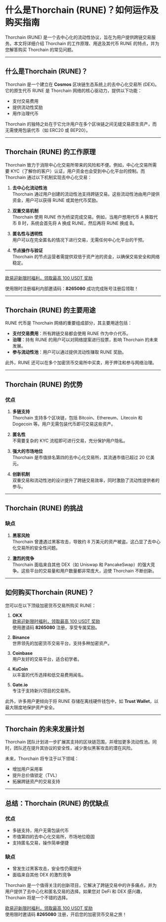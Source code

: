 # 什么是Thorchain (RUNE)？如何运作及购买指南



Thorchain (RUNE) 是一个去中心化的流动性协议，旨在为用户提供跨链交易服务。本文将详细介绍 Thorchain 的工作原理、用途及其代币 RUNE 的特点，并为您解答购买 Thorchain 的常见问题。

---

## 什么是Thorchain (RUNE)？

Thorchain 是一个建立在 **Cosmos** 区块链生态系统上的去中心化交易所 (DEX)。它的原生代币 RUNE 是 Thorchain 网络的核心驱动力，提供以下功能：
- 支付交易费用
- 提供流动性奖励
- 用作治理代币

Thorchain 的独特之处在于它允许用户在多个区块链之间无缝交易原生资产，而无需使用包装代币（如 ERC20 或 BEP20）。

---

## Thorchain (RUNE) 的工作原理

Thorchain 致力于消除中心化交易所带来的风险和不便。例如，中心化交易所需要 KYC（了解你的客户）认证，用户资金也会受到中心化平台的控制。而 Thorchain 通过以下机制实现去中心化交易：
1. **去中心化流动性池**  
   Thorchain 通过用户创建的流动性池支持跨链交易。这些流动性池由用户提供资金，用户可以获得 RUNE 或其他代币奖励。
   
2. **双重交易机制**  
   Thorchain 使用 RUNE 作为桥梁完成交易。例如，当用户想用代币 A 换取代币 B 时，系统会首先将 A 换成 RUNE，然后再将 RUNE 换成 B。

3. **匿名性与透明性**  
   用户可以在完全匿名的情况下进行交易，无需任何中心化平台的干预。

4. **节点操作与验证**  
   Thorchain 的节点运营者需提供双倍于资产池的资金，以确保交易安全和网络稳定。

---
[欧易迎新限时福利，领取最高 100 USDT 奖励](https://bit.ly/OKXe)

使用限时注册福利内部邀请码：**8265080** 成功完成账号注册后领取！

---
## Thorchain (RUNE) 的主要用途

RUNE 代币是 Thorchain 网络的重要组成部分，其主要用途包括：
- **支付交易费用**：所有跨链交易都会使用 RUNE 作为中介代币。
- **治理**：持有 RUNE 的用户可以对网络提案进行投票，影响 Thorchain 的未来发展。
- **参与流动性池**：用户可以通过提供流动性赚取 RUNE 奖励。

此外，RUNE 还可以在多个加密货币交易所中买卖，用于押注和参与网络治理。

---

## Thorchain (RUNE) 的优势

### 优点
1. **多链支持**  
   Thorchain 支持多个区块链，包括 Bitcoin、Ethereum、Litecoin 和 Dogecoin 等。用户无需包装代币即可交易这些资产。
   
2. **匿名性**  
   不需要复杂的 KYC 流程即可进行交易，充分保护用户隐私。

3. **强大的市场地位**  
   Thorchain 是市值排名第四的去中心化交易所，其流通市值已超过 20 亿美元。

4. **创新机制**  
   双重交易和流动性池的设计提升了跨链交易效率，同时激励了流动性提供者的参与。

---

## Thorchain (RUNE) 的挑战

### 缺点
1. **黑客风险**  
   Thorchain 曾遭遇过黑客攻击，导致约 8 万美元的资产被盗。这凸显了去中心化交易所的安全性问题。

2. **激烈的竞争**  
   Thorchain 面临来自其他 DEX（如 Uniswap 和 PancakeSwap）的强大竞争。这些平台的交易量和用户数量都非常庞大，迫使 Thorchain 不断创新。

---

## 如何购买Thorchain (RUNE)？

您可以在以下顶级加密货币交易所购买 RUNE：
1. **OKX**  
   [欧易迎新限时福利，领取最高 100 USDT 奖励](https://bit.ly/OKXe)  
   使用邀请码 **8265080** 注册，享受专属奖励。

2. **Binance**  
   世界领先的加密货币交易平台，支持多种加密资产。

3. **Coinbase**  
   用户友好的交易平台，适合初学者。

4. **KuCoin**  
   以丰富的代币选择和低交易费用闻名。

5. **Gate.io**  
   专注于支持新兴项目的交易所。

此外，许多用户更倾向于将 RUNE 存储在离线硬件钱包中，如 **Trust Wallet**，以最大限度地保护资产安全。

---

## Thorchain 的未来发展计划

Thorchain 团队计划进一步扩展其支持的区块链范围，并增加更多流动性池。同时，团队还在提升其协议的安全性，减少类似黑客攻击的潜在风险。

未来，Thorchain 将专注于以下领域：
- 增加用户采用率
- 提升总价值锁定（TVL）
- 拓展跨链资产的交易支持

---

## 总结：Thorchain (RUNE) 的优缺点

### 优点
- 多链支持，用户无需包装代币
- 市值第四的去中心化交易所，市场地位稳固
- 支持匿名交易，操作简单便捷

### 缺点
- 曾发生过黑客攻击，安全性仍需提升
- 面临来自其他 DEX 的激烈竞争

Thorchain 是一个值得关注的创新项目，它解决了跨链交易中的许多痛点，并为用户提供了去中心化和匿名交易的选择。如果您对 DeFi 和 DEX 感兴趣，Thorchain 将是一个不错的选择。

[欧易迎新限时福利，领取最高 100 USDT 奖励](https://bit.ly/OKXe)  
使用限时邀请码 **8265080** 注册，开启您的加密货币交易之旅！
